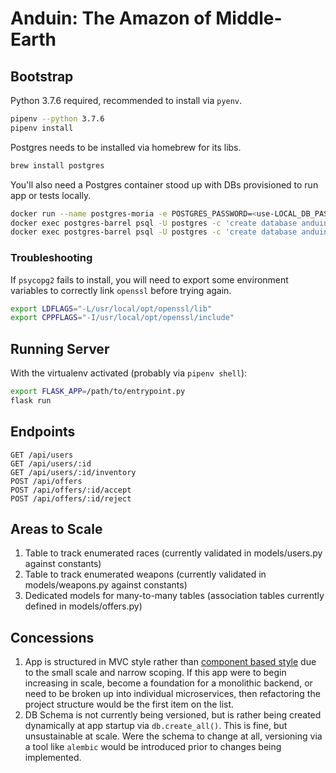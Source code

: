 # Anduin: The Amazon of Middle-Earth

## Bootstrap
Python 3.7.6 required, recommended to install via `pyenv`.
```bash
pipenv --python 3.7.6
pipenv install
```

Postgres needs to be installed via homebrew for its libs.
```bash
brew install postgres
```

You'll also need a Postgres container stood up with DBs provisioned to run app or tests locally.
```bash
docker run --name postgres-moria -e POSTGRES_PASSWORD=<use-LOCAL_DB_PASSWORD-from-config.py> -d postgres
docker exec postgres-barrel psql -U postgres -c 'create database anduin_dev;'
docker exec postgres-barrel psql -U postgres -c 'create database anduin_test;'
```

### Troubleshooting
If `psycopg2` fails to install, you will need to export some environment variables to correctly link `openssl` before trying again.
```bash
export LDFLAGS="-L/usr/local/opt/openssl/lib"
export CPPFLAGS="-I/usr/local/opt/openssl/include"
```

## Running Server
With the virtualenv activated (probably via `pipenv shell`):
```bash
export FLASK_APP=/path/to/entrypoint.py
flask run
```

## Endpoints
```
GET /api/users
GET /api/users/:id
GET /api/users/:id/inventory
POST /api/offers
POST /api/offers/:id/accept
POST /api/offers/:id/reject
```

## Areas to Scale
1. Table to track enumerated races (currently validated in models/users.py against constants)
2. Table to track enumerated weapons (currently validated in models/weapons.py against constants)
3. Dedicated models for many-to-many tables (association tables currently defined in models/offers.py)

## Concessions
1. App is structured in MVC style rather than [component based style](https://github.com/goldbergyoni/nodebestpractices/blob/master/sections/projectstructre/breakintcomponents.md) due to the small scale and narrow scoping. If this app were to begin increasing in scale, become a foundation for a monolithic backend, or need to be broken up into individual microservices, then refactoring the project structure would be the first item on the list.
2. DB Schema is not currently being versioned, but is rather being created dynamically at app startup via `db.create_all()`. This is fine, but unsustainable at scale. Were the schema to change at all, versioning via a tool like `alembic` would be introduced prior to changes being implemented.

